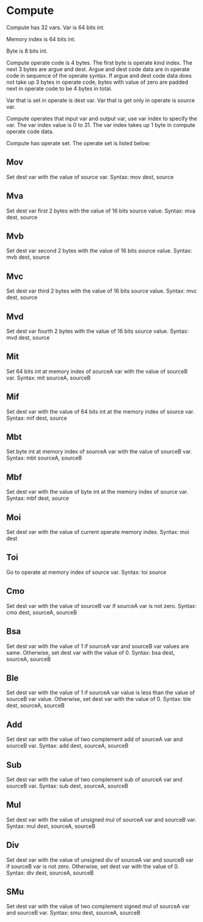 # Compute
Compute has 32 vars.
Var is 64 bits int.

Memory index is 64 bits int.

Byte is 8 bits int.

Compute operate code is 4 bytes.
The first byte is operate kind index.
The next 3 bytes are argue and dest.
Argue and dest code data are in operate code in sequence of the operate syntax.
If argue and dest code data does not take up 3 bytes in operate code, 
bytes with value of zero are padded next in operate code to be 4 bytes in total.

Var that is set in operate is dest var.
Var that is get only in operate is source var.

Compute operates that input var and output var, use var index to specify the var.
The var index value is 0 to 31.
The var index takes up 1 byte in compute operate code data.

Compute has operate set.
The operate set is listed below:

## Mov
Set dest var with the value of source var.
Syntax: mov dest, source

## Mva
Set dest var first 2 bytes with the value of 16 bits source value.
Syntax: mva dest, source

## Mvb
Set dest var second 2 bytes with the value of 16 bits source value.
Syntax: mvb dest, source

## Mvc
Set dest var third 2 bytes with the value of 16 bits source value.
Syntax: mvc dest, source

## Mvd
Set dest var fourth 2 bytes with the value of 16 bits source value.
Syntax: mvd dest, source

## Mit
Set 64 bits int at memory index of sourceA var with the value of sourceB var.
Syntax: mit sourceA, sourceB

## Mif
Set dest var with the value of 64 bits int at the memory index of source var.
Syntax: mif dest, source

## Mbt
Set byte int at memory index of sourceA var with the value of sourceB var.
Syntax: mbt sourceA, sourceB

## Mbf
Set dest var with the value of byte int at the memory index of source var.
Syntax: mbf dest, source

## Moi
Set dest var with the value of current operate memory index.
Syntax: moi dest

## Toi
Go to operate at memory index of source var.
Syntax: toi source

## Cmo
Set dest var with the value of sourceB var if sourceA var is not zero.
Syntax: cmo dest, sourceA, sourceB

## Bsa
Set dest var with the value of 1 if sourceA var and sourceB var values are same.
Otherwise, set dest var with the value of 0.
Syntax: bsa dest, sourceA, sourceB

## Ble
Set dest var with the value of 1 if sourceA var value is less than the value of sourceB var value.
Otherwise, set dest var with the value of 0.
Syntax: ble dest, sourceA, sourceB

## Add
Set dest var with the value of two complement add of sourceA var and sourceB var.
Syntax: add dest, sourceA, sourceB

## Sub
Set dest var with the value of two complement sub of sourceA var and sourceB var.
Syntax: sub dest, sourceA, sourceB

## Mul
Set dest var with the value of unsigned mul of sourceA var and sourceB var.
Syntax: mul dest, sourceA, sourceB

## Div
Set dest var with the value of unsigned div of sourceA var and sourceB var if sourceB var is not zero.
Otherwise, set dest var with the value of 0.
Syntax: div dest, sourceA, sourceB

## SMu
Set dest var with the value of two complement signed mul of sourceA var and sourceB var.
Syntax: smu dest, sourceA, sourceB